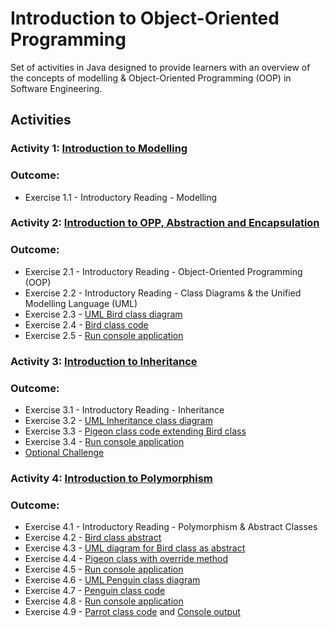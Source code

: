 # Introduction to Object-Oriented Programming
Set of activities in Java designed to provide learners with an overview of the concepts of modelling &amp; Object-Oriented Programming (OOP) in Software Engineering.

## Activities
### Activity 1: [Introduction to Modelling](Activities/activity_1.md)
### Outcome:
- Exercise 1.1 - Introductory Reading - Modelling

### Activity 2: [Introduction to OPP, Abstraction and Encapsulation](Activities/activity_2.md)
### Outcome:
- Exercise 2.1 - Introductory Reading - Object-Oriented Programming (OOP)
- Exercise 2.2 - Introductory Reading - Class Diagrams & the Unified Modelling Language (UML)
- Exercise 2.3 - [UML Bird class diagram](Outcomes/UMLBirdClassDiagram.png)
- Exercise 2.4 - [Bird class code](src/com/techreturners/Bird.java)
- Exercise 2.5 - [Run console application](Outcomes/Exercise-2.5-Output.txt)

### Activity 3: [Introduction to Inheritance](Activities/activity_3.md)
### Outcome:
- Exercise 3.1 - Introductory Reading - Inheritance
- Exercise 3.2 - [UML Inheritance class diagram](Outcomes/UMLInheritanceClassDiagram.png)
- Exercise 3.3 - [Pigeon class code extending Bird class](src/com/techreturners/Pigeon.java)
- Exercise 3.4 - [Run console application](Outcomes/Exercise-3.4-Output.txt)
- [Optional Challenge](Outcomes/Exercise-3-Optional-Challenge-Output.txt)

### Activity 4: [Introduction to Polymorphism](Activities/activity_4.md)
### Outcome:
- Exercise 4.1 - Introductory Reading - Polymorphism & Abstract Classes
- Exercise 4.2 - [Bird class abstract](src/com/techreturners/Bird.java)
- Exercise 4.3 - [UML diagram for Bird class as abstract](Outcomes/UMLBirdAbstractClassDiagram.png)
- Exercise 4.4 - [Pigeon class with override method](src/com/techreturners/Pigeon.java)
- Exercise 4.5 - [Run console application](Outcomes/Exercise-4.5-Output.txt)
- Exercise 4.6 - [UML Penguin class diagram](Outcomes/UMLPenguinClassDiagram.png)
- Exercise 4.7 - [Penguin class code](src/com/techreturners/Penguin.java)
- Exercise 4.8 - [Run console application](Outcomes/Exercise-4.8-Output.txt)
- Exercise 4.9 - [Parrot class code](src/com/techreturners/Parrot.java) and [Console output](Outcomes/Exercise-4.9-Output.txt)


